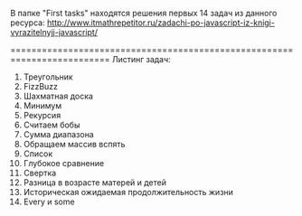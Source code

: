 В папке "First tasks" находятся решения первых 14 задач из данного ресурса:
http://www.itmathrepetitor.ru/zadachi-po-javascript-iz-knigi-vyrazitelnyjj-javascript/

=========================================================================
Листинг задач:
1. Треугольник
2. FizzBuzz
3. Шахматная доска
4. Минимум 
5. Рекурсия
6. Считаем бобы
7. Сумма диапазона
8. Обращаем массив вспять
9. Список
10. Глубокое сравнение
11. Свертка
12. Разница в возрасте матерей и детей
13. Историческая ожидаемая продолжительность жизни
14. Every и some
